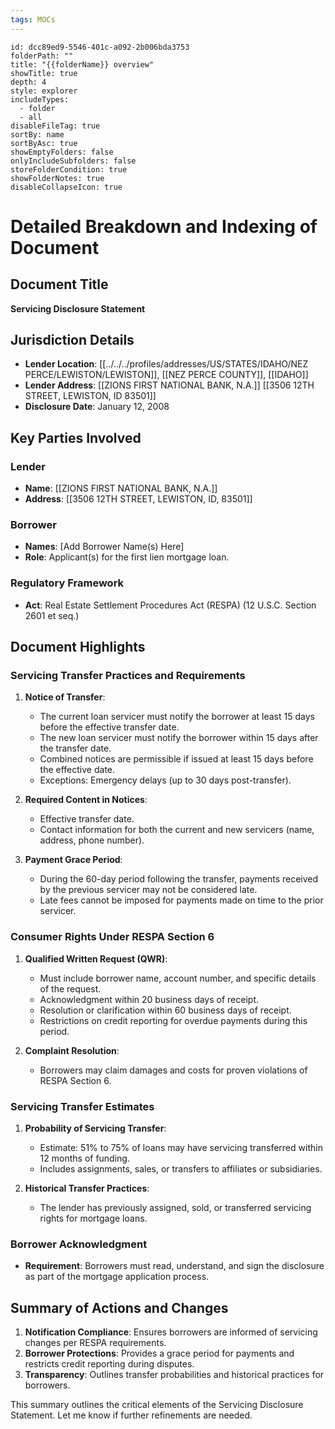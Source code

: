 ```yaml
---
tags: MOCs
---
```

```folder-overview
id: dcc89ed9-5546-401c-a092-2b006bda3753
folderPath: ""
title: "{{folderName}} overview"
showTitle: true
depth: 4
style: explorer
includeTypes:
  - folder
  - all
disableFileTag: true
sortBy: name
sortByAsc: true
showEmptyFolders: false
onlyIncludeSubfolders: false
storeFolderCondition: true
showFolderNotes: true
disableCollapseIcon: true
```
# Detailed Breakdown and Indexing of Document

## Document Title
**Servicing Disclosure Statement**

## Jurisdiction Details
- **Lender Location**: [[../../../profiles/addresses/US/STATES/IDAHO/NEZ PERCE/LEWISTON/LEWISTON]], [[NEZ PERCE COUNTY]], [[IDAHO]]
- **Lender Address**: [[ZIONS FIRST NATIONAL BANK, N.A.]] [[3506 12TH STREET, LEWISTON, ID 83501]]
- **Disclosure Date**: January 12, 2008

## Key Parties Involved
### Lender
- **Name**: [[ZIONS FIRST NATIONAL BANK, N.A.]]
- **Address**: [[3506 12TH STREET, LEWISTON, ID, 83501]]

### Borrower
- **Names**: [Add Borrower Name(s) Here]
- **Role**: Applicant(s) for the first lien mortgage loan.

### Regulatory Framework
- **Act**: Real Estate Settlement Procedures Act (RESPA) (12 U.S.C. Section 2601 et seq.)

## Document Highlights

### Servicing Transfer Practices and Requirements
1. **Notice of Transfer**:
   - The current loan servicer must notify the borrower at least 15 days before the effective transfer date.
   - The new loan servicer must notify the borrower within 15 days after the transfer date.
   - Combined notices are permissible if issued at least 15 days before the effective date.
   - Exceptions: Emergency delays (up to 30 days post-transfer).

2. **Required Content in Notices**:
   - Effective transfer date.
   - Contact information for both the current and new servicers (name, address, phone number).

3. **Payment Grace Period**:
   - During the 60-day period following the transfer, payments received by the previous servicer may not be considered late.
   - Late fees cannot be imposed for payments made on time to the prior servicer.

### Consumer Rights Under RESPA Section 6
1. **Qualified Written Request (QWR)**:
   - Must include borrower name, account number, and specific details of the request.
   - Acknowledgment within 20 business days of receipt.
   - Resolution or clarification within 60 business days of receipt.
   - Restrictions on credit reporting for overdue payments during this period.

2. **Complaint Resolution**:
   - Borrowers may claim damages and costs for proven violations of RESPA Section 6.

### Servicing Transfer Estimates
1. **Probability of Servicing Transfer**:
   - Estimate: 51% to 75% of loans may have servicing transferred within 12 months of funding.
   - Includes assignments, sales, or transfers to affiliates or subsidiaries.

2. **Historical Transfer Practices**:
   - The lender has previously assigned, sold, or transferred servicing rights for mortgage loans.

### Borrower Acknowledgment
- **Requirement**: Borrowers must read, understand, and sign the disclosure as part of the mortgage application process.

## Summary of Actions and Changes
1. **Notification Compliance**: Ensures borrowers are informed of servicing changes per RESPA requirements.
2. **Borrower Protections**: Provides a grace period for payments and restricts credit reporting during disputes.
3. **Transparency**: Outlines transfer probabilities and historical practices for borrowers.

This summary outlines the critical elements of the Servicing Disclosure Statement. Let me know if further refinements are needed.

